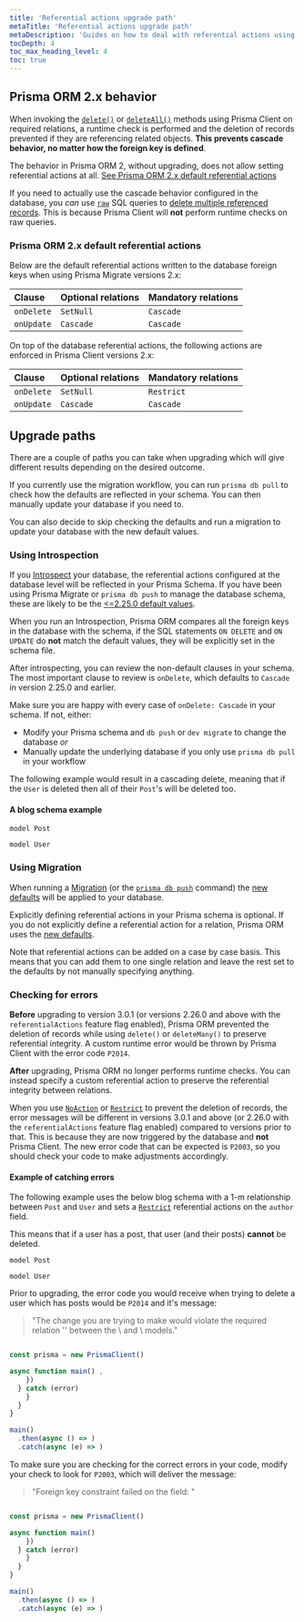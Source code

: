 ```yaml
---
title: 'Referential actions upgrade path'
metaTitle: 'Referential actions upgrade path'
metaDescription: 'Guides on how to deal with referential actions using Prisma Introspect or Prisma Migrate when upgrading to Prisma 3'
tocDepth: 4
toc_max_heading_level: 4
toc: true
---
```


## Prisma ORM 2.x behavior

When invoking the [`delete()`](/orm/prisma-client/queries/crud#delete-a-single-record) or [`deleteAll()`](/orm/prisma-client/queries/crud#delete-all-records) methods using Prisma Client on required relations, a runtime check is performed and the deletion of records prevented if they are referencing related objects. **This prevents cascade behavior, no matter how the foreign key is defined**.

The behavior in Prisma ORM 2, without upgrading, does not allow setting referential actions at all. [See Prisma ORM 2.x default referential actions](#prisma-orm-2x-default-referential-actions)

If you need to actually use the cascade behavior configured in the database, you _can_ use [`raw`](/orm/prisma-client/using-raw-sql/raw-queries) SQL queries to [delete multiple referenced records](/orm/prisma-client/queries/crud#deleting-all-data-with-raw-sql--truncate). This is because Prisma Client will **not** perform runtime checks on raw queries.

### Prisma ORM 2.x default referential actions

Below are the default referential actions written to the database foreign keys when using Prisma Migrate versions 2.x:

| Clause     | Optional relations | Mandatory relations |
| :--------- | :----------------- | :------------------ |
| `onDelete` | `SetNull`          | `Cascade`           |
| `onUpdate` | `Cascade`          | `Cascade`           |

On top of the database referential actions, the following actions are enforced in Prisma Client versions 2.x:

| Clause     | Optional relations | Mandatory relations |
| :--------- | :----------------- | :------------------ |
| `onDelete` | `SetNull`          | `Restrict`          |
| `onUpdate` | `Cascade`          | `Cascade`           |

## Upgrade paths

There are a couple of paths you can take when upgrading which will give different results depending on the desired outcome.

If you currently use the migration workflow, you can run `prisma db pull` to check how the defaults are reflected in your schema. You can then manually update your database if you need to.

You can also decide to skip checking the defaults and run a migration to update your database with the new default values.

### Using Introspection

If you [Introspect](/orm/prisma-schema/introspection) your database, the referential actions configured at the database level will be reflected in your Prisma Schema. If you have been using Prisma Migrate or `prisma db push` to manage the database schema, these are likely to be the [\<=2.25.0 default values](#prisma-orm-2x-default-referential-actions).

When you run an Introspection, Prisma ORM compares all the foreign keys in the database with the schema, if the SQL statements `ON DELETE` and `ON UPDATE` do **not** match the default values, they will be explicitly set in the schema file.

After introspecting, you can review the non-default clauses in your schema. The most important clause to review is `onDelete`, which defaults to `Cascade` in version 2.25.0 and earlier.

Make sure you are happy with every case of `onDelete: Cascade` in your schema. If not, either:

- Modify your Prisma schema and `db push` or `dev migrate` to change the database _or_
- Manually update the underlying database if you only use `prisma db pull` in your workflow

The following example would result in a cascading delete, meaning that if the `User` is deleted then all of their `Post`'s will be deleted too.

#### A blog schema example

```prisma highlight=4;add
model Post 

model User 
```

### Using Migration

When running a [Migration](/orm/prisma-migrate) (or the [`prisma db push`](/orm/prisma-migrate/workflows/prototyping-your-schema) command) the [new defaults](/orm/prisma-schema/data-model/relations/referential-actions#referential-action-defaults) will be applied to your database.

Explicitly defining referential actions in your Prisma schema is optional. If you do not explicitly define a referential action for a relation, Prisma ORM uses the [new defaults](/orm/prisma-schema/data-model/relations/referential-actions#referential-action-defaults).

Note that referential actions can be added on a case by case basis. This means that you can add them to one single relation and leave the rest set to the defaults by not manually specifying anything.

### Checking for errors

**Before** upgrading to version 3.0.1 (or versions 2.26.0 and above with the `referentialActions` feature flag enabled), Prisma ORM prevented the deletion of records while using `delete()` or `deleteMany()` to preserve referential integrity. A custom runtime error would be thrown by Prisma Client with the error code `P2014`.

**After** upgrading, Prisma ORM no longer performs runtime checks. You can instead specify a custom referential action to preserve the referential integrity between relations.

When you use [`NoAction`](/orm/prisma-schema/data-model/relations/referential-actions#noaction) or [`Restrict`](/orm/prisma-schema/data-model/relations/referential-actions#restrict) to prevent the deletion of records, the error messages will be different in versions 3.0.1 and above (or 2.26.0 with the `referentialActions` feature flag enabled) compared to versions prior to that. This is because they are now triggered by the database and **not** Prisma Client. The new error code that can be expected is `P2003`, so you should check your code to make adjustments accordingly.

#### Example of catching errors

The following example uses the below blog schema with a 1-m relationship between `Post` and `User` and sets a [`Restrict`](/orm/prisma-schema/data-model/relations/referential-actions#restrict) referential actions on the `author` field.

This means that if a user has a post, that user (and their posts) **cannot** be deleted.

```prisma file=schema.prisma showLineNumbers
model Post 

model User 
```

Prior to upgrading, the error code you would receive when trying to delete a user which has posts would be `P2014` and it's message:

> "The change you are trying to make would violate the required relation '\' between the \ and \ models."

```ts

const prisma = new PrismaClient()

async function main() ,
    })
  } catch (error) 
    }
  }
}

main()
  .then(async () => )
  .catch(async (e) => )
```

To make sure you are checking for the correct errors in your code, modify your check to look for `P2003`, which will deliver the message:

> "Foreign key constraint failed on the field: \"

```ts highlight=14;delete|15;add

const prisma = new PrismaClient()

async function main() 
    })
  } catch (error) 
    }
  }
}

main()
  .then(async () => )
  .catch(async (e) => )
```